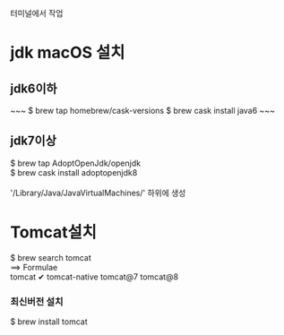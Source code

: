 터미널에서 작업
<h1>jdk macOS 설치</h1>
<h2>jdk6이하</h2>
~~~
$ brew tap homebrew/cask-versions
$ brew cask install java6
~~~

<h2>jdk7이상</h2>
$ brew tap AdoptOpenJdk/openjdk<br>
$ brew cask install adoptopenjdk8
<br><br>
'/Library/Java/JavaVirtualMachines/' 하위에 생성


<h1>Tomcat설치</h1>
$ brew search tomcat<br>
==> Formulae<br>
tomcat ✔            tomcat-native       tomcat@7            tomcat@8<br>
<h3>최신버전 설치</h3>
$ brew install tomcat<br>
